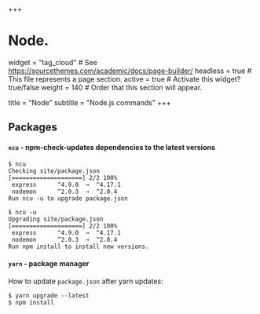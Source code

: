+++
# Node.
widget = "tag_cloud"  # See https://sourcethemes.com/academic/docs/page-builder/
headless = true  # This file represents a page section.
active = true  # Activate this widget? true/false
weight = 140  # Order that this section will appear.

title = "Node"
subtitle = "Node.js commands"
+++

## Packages

#### `ncu` - npm-check-updates dependencies to the latest versions

```shell
$ ncu
Checking site/package.json
[====================] 2/2 100%
 express      ^4.9.0  →  ^4.17.1
 nodemon      ^2.0.3  →  ^2.0.4
Run ncu -u to upgrade package.json
```

```shell
$ ncu -u
Upgrading site/package.json
[====================] 2/2 100%
 express      ^4.9.0  →  ^4.17.1
 nodemon      ^2.0.3  →  ^2.0.4
Run npm install to install new versions.
```

#### `yarn` - package manager

How to update `package.json` after yarn updates:

```shell
$ yarn upgrade --latest
$ npm install
```
